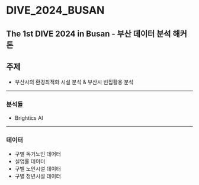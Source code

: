 # DIVE_2024_BUSAN
The 1st DIVE 2024 in Busan - 부산 데이터 분석 해커톤
---------------------------
## 주제
- 부산시의 환경최적화 시설 분석 & 부산시 빈집활용 분석

---------------------------
### 분석듈
- Brightics AI

---------------------------
### 데이터
- 구별 독거노인 데어터
- 실업률 데이터
- 구별 노인시설 데이터
- 구별 청년시설 데이터
